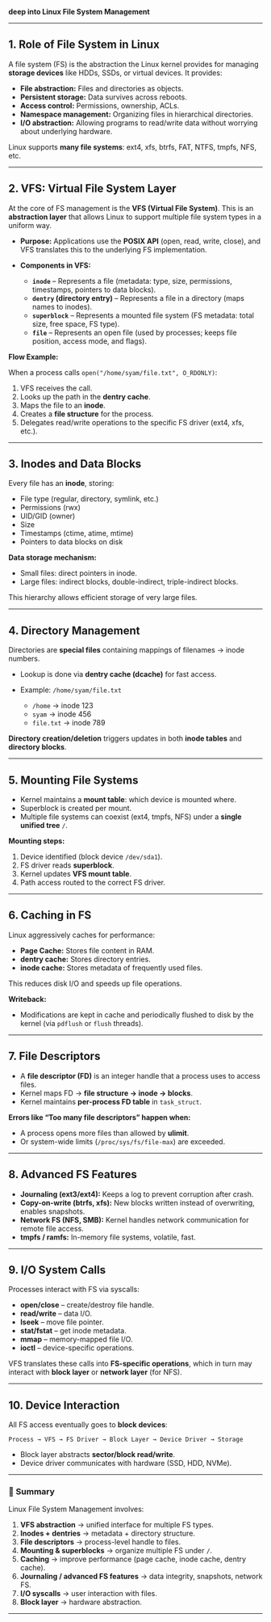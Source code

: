  **deep into Linux File System Management**

---

## 1. **Role of File System in Linux**

A file system (FS) is the abstraction the Linux kernel provides for managing **storage devices** like HDDs, SSDs, or virtual devices. It provides:

* **File abstraction:** Files and directories as objects.
* **Persistent storage:** Data survives across reboots.
* **Access control:** Permissions, ownership, ACLs.
* **Namespace management:** Organizing files in hierarchical directories.
* **I/O abstraction:** Allowing programs to read/write data without worrying about underlying hardware.

Linux supports **many file systems**: ext4, xfs, btrfs, FAT, NTFS, tmpfs, NFS, etc.

---

## 2. **VFS: Virtual File System Layer**

At the core of FS management is the **VFS (Virtual File System)**. This is an **abstraction layer** that allows Linux to support multiple file system types in a uniform way.

* **Purpose:** Applications use the **POSIX API** (open, read, write, close), and VFS translates this to the underlying FS implementation.
* **Components in VFS:**

  * **`inode`** – Represents a file (metadata: type, size, permissions, timestamps, pointers to data blocks).
  * **`dentry` (directory entry)** – Represents a file in a directory (maps names to inodes).
  * **`superblock`** – Represents a mounted file system (FS metadata: total size, free space, FS type).
  * **`file`** – Represents an open file (used by processes; keeps file position, access mode, and flags).

**Flow Example:**

When a process calls `open("/home/syam/file.txt", O_RDONLY)`:

1. VFS receives the call.
2. Looks up the path in the **dentry cache**.
3. Maps the file to an **inode**.
4. Creates a **file structure** for the process.
5. Delegates read/write operations to the specific FS driver (ext4, xfs, etc.).

---

## 3. **Inodes and Data Blocks**

Every file has an **inode**, storing:

* File type (regular, directory, symlink, etc.)
* Permissions (rwx)
* UID/GID (owner)
* Size
* Timestamps (ctime, atime, mtime)
* Pointers to data blocks on disk

**Data storage mechanism:**

* Small files: direct pointers in inode.
* Large files: indirect blocks, double-indirect, triple-indirect blocks.

This hierarchy allows efficient storage of very large files.

---

## 4. **Directory Management**

Directories are **special files** containing mappings of filenames → inode numbers.

* Lookup is done via **dentry cache (dcache)** for fast access.
* Example: `/home/syam/file.txt`

  * `/home` → inode 123
  * `syam` → inode 456
  * `file.txt` → inode 789

**Directory creation/deletion** triggers updates in both **inode tables** and **directory blocks**.

---

## 5. **Mounting File Systems**

* Kernel maintains a **mount table**: which device is mounted where.
* Superblock is created per mount.
* Multiple file systems can coexist (ext4, tmpfs, NFS) under a **single unified tree** `/`.

**Mounting steps:**

1. Device identified (block device `/dev/sda1`).
2. FS driver reads **superblock**.
3. Kernel updates **VFS mount table**.
4. Path access routed to the correct FS driver.

---

## 6. **Caching in FS**

Linux aggressively caches for performance:

* **Page Cache:** Stores file content in RAM.
* **dentry cache:** Stores directory entries.
* **inode cache:** Stores metadata of frequently used files.

This reduces disk I/O and speeds up file operations.

**Writeback:**

* Modifications are kept in cache and periodically flushed to disk by the kernel (via `pdflush` or `flush` threads).

---

## 7. **File Descriptors**

* A **file descriptor (FD)** is an integer handle that a process uses to access files.
* Kernel maps FD → **file structure → inode → blocks**.
* Kernel maintains **per-process FD table** in `task_struct`.

**Errors like “Too many file descriptors” happen when:**

* A process opens more files than allowed by **ulimit**.
* Or system-wide limits (`/proc/sys/fs/file-max`) are exceeded.

---

## 8. **Advanced FS Features**

* **Journaling (ext3/ext4):** Keeps a log to prevent corruption after crash.
* **Copy-on-write (btrfs, xfs):** New blocks written instead of overwriting, enables snapshots.
* **Network FS (NFS, SMB):** Kernel handles network communication for remote file access.
* **tmpfs / ramfs:** In-memory file systems, volatile, fast.

---

## 9. **I/O System Calls**

Processes interact with FS via syscalls:

* **open/close** – create/destroy file handle.
* **read/write** – data I/O.
* **lseek** – move file pointer.
* **stat/fstat** – get inode metadata.
* **mmap** – memory-mapped file I/O.
* **ioctl** – device-specific operations.

VFS translates these calls into **FS-specific operations**, which in turn may interact with **block layer** or **network layer** (for NFS).

---

## 10. **Device Interaction**

All FS access eventually goes to **block devices**:

```
Process → VFS → FS Driver → Block Layer → Device Driver → Storage
```

* Block layer abstracts **sector/block read/write**.
* Device driver communicates with hardware (SSD, HDD, NVMe).

---

### 🔹 Summary

Linux File System Management involves:

1. **VFS abstraction** → unified interface for multiple FS types.
2. **Inodes + dentries** → metadata + directory structure.
3. **File descriptors** → process-level handle to files.
4. **Mounting & superblocks** → organize multiple FS under `/`.
5. **Caching** → improve performance (page cache, inode cache, dentry cache).
6. **Journaling / advanced FS features** → data integrity, snapshots, network FS.
7. **I/O syscalls** → user interaction with files.
8. **Block layer** → hardware abstraction.

---
